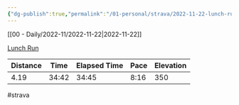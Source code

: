 ```yaml
---
{"dg-publish":true,"permalink":"/01-personal/strava/2022-11-22-lunch-run/"}
---
```



[[00 - Daily/2022-11/2022-11-22\|2022-11-22]]

[Lunch Run](https://www.strava.com/activities/8168541303)

| Distance | Time  | Elapsed Time | Pace | Elevation |
| -------- | ----- | ------------ | ---- | --------- |
| 4.19     | 34:42 | 34:45        | 8:16 | 350       |




#strava
